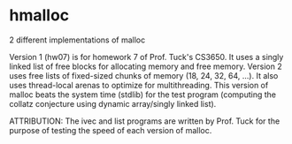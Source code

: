# hmalloc
2 different implementations of malloc

Version 1 (hw07) is for homework 7 of Prof. Tuck's CS3650. It uses a singly linked list of free blocks for allocating memory and free memory.
Version 2 uses free lists of fixed-sized chunks of memory (18, 24, 32, 64, ...). It also uses thread-local arenas to optimize for multithreading. This version of malloc beats the system time (stdlib) for the test program (computing the collatz conjecture using dynamic array/singly linked list).

ATTRIBUTION:
The ivec and list programs are written by Prof. Tuck for the purpose of testing the speed of each version of malloc.
